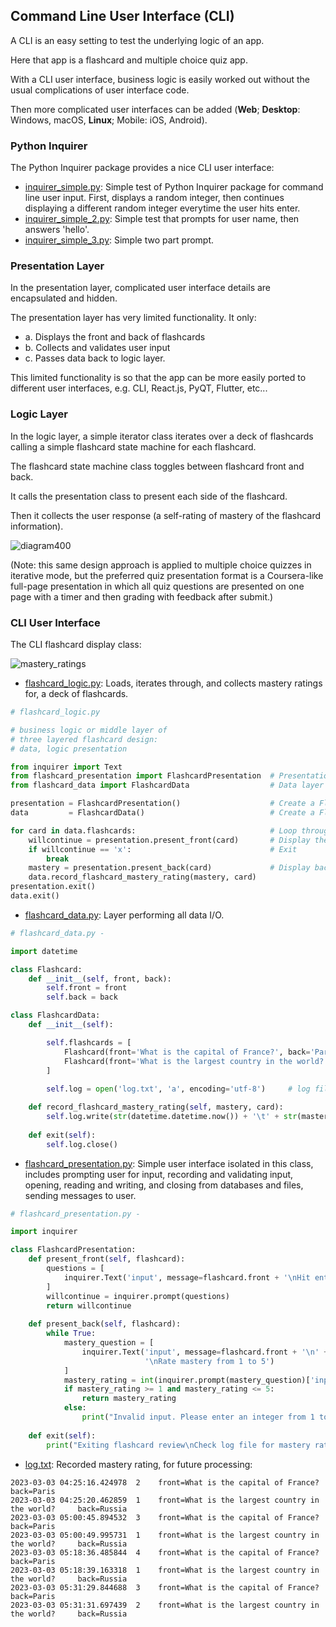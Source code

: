 ## Command Line User Interface (CLI)

A CLI is an easy setting to test the underlying logic of an app.

Here that app is a flashcard and multiple choice quiz app. 

With a CLI user interface, business logic is easily worked out without the usual complications of user interface code.

Then more complicated user interfaces can be added (**Web**; **Desktop**: Windows, macOS, **Linux**; Mobile: iOS, Android).  

### Python Inquirer 

The Python Inquirer package provides a nice CLI user interface: 

- [inquirer_simple.py](https://github.com/jonfernq/Python-Flashcards/blob/main/CommandLineUserInterface/inquirer_simple.py): Simple test of Python Inquirer package for command line user input. First, displays a random integer, then continues displaying a different random integer everytime the user hits enter.  
- [inquirer_simple_2.py](https://github.com/jonfernq/Python-Flashcards/blob/main/CommandLineUserInterface/inquirer_simple_2.py): Simple test that prompts for user name, then answers 'hello'.  
- [inquirer_simple_3.py](https://github.com/jonfernq/Python-Flashcards/blob/main/CommandLineUserInterface/inquirer_simple_3.py): Simple two part prompt. 

### Presentation Layer

In the presentation layer, complicated user interface details are encapsulated and hidden. 

The presentation layer has very limited functionality. It only:  

- a. Displays the front and back of flashcards
- b. Collects and validates user input
- c. Passes data back to logic layer. 

This limited functionality is so that the app can be more easily ported to different user interfaces, e.g. CLI, React.js, PyQT, Flutter, etc...    

### Logic Layer 

In the logic layer, a simple iterator class iterates over a deck of flashcards calling a simple flashcard state machine for each flashcard. 

The flashcard state machine class toggles between flashcard front and back.

It calls the presentation class to present each side of the flashcard.

Then it collects the user response (a self-rating of mastery of the flashcard information).  

![diagram400](https://user-images.githubusercontent.com/68504324/221042530-fc380752-d65b-4bf5-a5a4-5fe037700d26.jpg)

(Note: this same design approach is applied to multiple choice quizzes in iterative mode, but the preferred quiz presentation format is a Coursera-like full-page presentation in which all quiz questions are presented on one page with a timer and then grading with feedback after submit.)  

### CLI User Interface

The CLI flashcard display class: 

![mastery_ratings](https://user-images.githubusercontent.com/68504324/222575293-4880d663-9a1c-4c90-9d05-1b63e2520078.jpg)

- [flashcard_logic.py](https://github.com/jonfernq/Python-Flashcards/blob/main/CommandLineUserInterface/flashcard_logic.py): Loads, iterates through, and collects mastery ratings for, a deck of flashcards.   

```python
# flashcard_logic.py

# business logic or middle layer of 
# three layered flashcard design: 
# data, logic presentation 

from inquirer import Text
from flashcard_presentation import FlashcardPresentation  # Presentation layer 
from flashcard_data import FlashcardData                  # Data layer 

presentation = FlashcardPresentation()                    # Create a FlashcardPresentation object
data         = FlashcardData()                            # Create a FlashcardData object

for card in data.flashcards:                              # Loop through flashcards, display front and back, collect mastery ratings 
    willcontinue = presentation.present_front(card)       # Display the front of the flashcard and prompt user for input
    if willcontinue == 'x':                               # Exit     
        break 
    mastery = presentation.present_back(card)             # Display back of flashcard, prompt user to rate mastery
    data.record_flashcard_mastery_rating(mastery, card)   
presentation.exit() 
data.exit()     
```

- [flashcard_data.py](https://github.com/jonfernq/Python-Flashcards/blob/main/CommandLineUserInterface/flashcard__data.py):  Layer performing all data I/O. 

```python
# flashcard_data.py - 

import datetime 

class Flashcard:
    def __init__(self, front, back):
        self.front = front
        self.back = back

class FlashcardData: 
    def __init__(self):

        self.flashcards = [
            Flashcard(front='What is the capital of France?', back='Paris'),
            Flashcard(front='What is the largest country in the world?', back='Russia')
        ]     
        
        self.log = open('log.txt', 'a', encoding='utf-8')     # log file of mastery ratings 

    def record_flashcard_mastery_rating(self, mastery, card): 
        self.log.write(str(datetime.datetime.now()) + '\t' + str(mastery) + '\t front=' + str(card.front) + '\t back=' + str(card.back) + '\n') # write mastery rating to log
        
    def exit(self): 
        self.log.close()         
```

- [flashcard_presentation.py](https://github.com/jonfernq/Python-Flashcards/blob/main/CommandLineUserInterface/flashcard_presentation.py): Simple user interface isolated in this class, includes prompting user for input, recording and validating input, opening, reading and writing, and closing from databases and files, sending messages to user.    

```python
# flashcard_presentation.py - 

import inquirer

class FlashcardPresentation:
    def present_front(self, flashcard):
        questions = [
            inquirer.Text('input', message=flashcard.front + '\nHit enter to continue, x to  exit')
        ]
        willcontinue = inquirer.prompt(questions)
        return willcontinue
        
    def present_back(self, flashcard):
        while True:
            mastery_question = [
                inquirer.Text('input', message=flashcard.front + '\n' + flashcard.back + 
                              '\nRate mastery from 1 to 5')
            ]
            mastery_rating = int(inquirer.prompt(mastery_question)['input'])
            if mastery_rating >= 1 and mastery_rating <= 5:
                return mastery_rating
            else:
                print("Invalid input. Please enter an integer from 1 to 5.")
                
    def exit(self):
        print("Exiting flashcard review\nCheck log file for mastery ratings") 
```

- [log.txt](https://github.com/jonfernq/Python-Flashcards/blob/main/CommandLineUserInterface/log.csv):  Recorded mastery rating, for future processing:  

```
2023-03-03 04:25:16.424978	2	 front=What is the capital of France?	 back=Paris
2023-03-03 04:25:20.462859	1	 front=What is the largest country in the world?	 back=Russia
2023-03-03 05:00:45.894532	3	 front=What is the capital of France?	 back=Paris
2023-03-03 05:00:49.995731	1	 front=What is the largest country in the world?	 back=Russia
2023-03-03 05:18:36.485844	4	 front=What is the capital of France?	 back=Paris
2023-03-03 05:18:39.163318	1	 front=What is the largest country in the world?	 back=Russia
2023-03-03 05:31:29.844688	3	 front=What is the capital of France?	 back=Paris
2023-03-03 05:31:31.697439	2	 front=What is the largest country in the world?	 back=Russia
```




